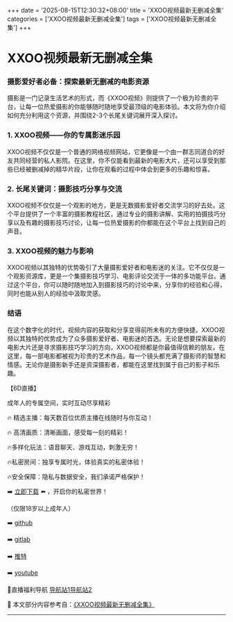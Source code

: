 +++
date = '2025-08-15T12:30:32+08:00'
title = 'XXOO视频最新无删减全集'
categories = ['XXOO视频最新无删减全集']
tags = ['XXOO视频最新无删减全集']
+++

# XXOO视频最新无删减全集

### 摄影爱好者必备：探索最新无删减的电影资源

摄影是一门记录生活艺术的形式，而《XXOO视频》则提供了一个极为珍贵的平台，让每一位热爱摄影的你能够随时随地享受最顶级的电影体验。本文将为你介绍如何充分利用这个资源，并围绕2-3个长尾关键词展开深入探讨。

### 1. XXOO视频——你的专属影迷乐园

XXOO视频不仅仅是一个普通的网络视频网站，它更像是一个由一群志同道合的好友共同经营的私人影院。在这里，你不仅能看到最新的电影大片，还可以享受到那些已经被删减掉的精华片段，让你在观看的过程中体会到更多的乐趣和惊喜。

### 2. 长尾关键词：摄影技巧分享与交流

XXOO视频不仅仅是一个观影的地方，更是无数摄影爱好者交流学习的好去处。这个平台提供了一个丰富的摄影教程社区，通过专业的摄影讲解、实用的拍摄技巧分享以及有趣的摄影技巧讨论，让每一位热爱摄影的你都能在这个平台上找到自己的声音。

### 3. XXOO视频的魅力与影响

XXOO视频以其独特的优势吸引了大量摄影爱好者和电影迷的关注。它不仅仅是一个观影资源库，更是一个集摄影技巧学习、电影评论交流于一体的多功能平台。通过这个平台，你可以随时随地加入到摄影技巧的讨论中来，分享你的经验和心得，同时也能从别人的经验中汲取灵感。

### 结语

在这个数字化的时代，视频内容的获取和分享变得前所未有的方便快捷。XXOO视频以其独特的优势成为了众多摄影爱好者、电影迷的首选。无论是想要探索最新的电影大片还是寻求摄影技巧学习的方向，XXOO视频都是你最值得信赖的朋友。在这里，每一部电影都被视为珍贵的艺术作品，每一个镜头都充满了摄影师的智慧和情感。无论你是摄影新手还是资深摄影者，都能在这里找到属于自己的影子和乐趣。

【6D直播】

 成年人的专属空间，实时互动尽享精彩

🔥 精选主播：每天数百位优质主播在线随时与你互动！

🔥 高清画质：清晰画面，感受每一刻的精彩！

🔥多样化玩法：语音聊天、游戏互动，刺激无穷！

🔥私密房间：独享专属时光，体验真实的私密体验！

🔥安全保障：隐私与数据安全，我们承诺严格保护！

➡️ [立即下载](https://down123.s3.ap-east-1.amazonaws.com/down/down.html?channelCode=blog) ⬅️ ，开启你的私密世界！

 （仅限18岁以上成年人）

➡️ [github](https://aldult-live.github.io/)

➡️ [gitlab](https://seo-09598d.gitlab.io/)

➡️ [推特](https://x.com/wegame33)

➡️ [youtube](https://www.youtube.com/@6Dlive)

🔞直播福利导航   [导航站1](https://webstack-86085a.gitlab.io/)[导航站2](https://onlygit123-2.github.io/)

📘 本文部分内容参考自：[《XXOO视频最新无删减全集》](https://webstack-hugo-18.pages.dev/)

---
